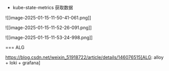 

- kube-state-metrics 获取数据

![[image-2025-01-15-11-50-41-061.png]]

![[image-2025-01-15-11-52-26-091.png]]

![[image-2025-01-15-11-53-24-998.png]]


=== ALG

https://blog.csdn.net/weixin_51918722/article/details/146076515[ALG: alloy + loki + grafana]





